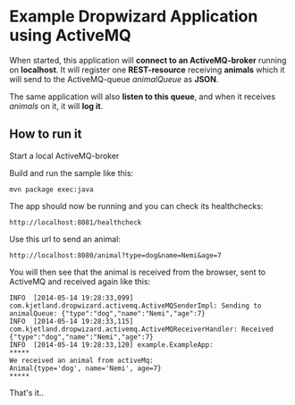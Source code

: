 Example Dropwizard Application using ActiveMQ
=============================================


When started, this application will **connect to an ActiveMQ-broker** running on **localhost**.
It will register one **REST-resource** receiving **animals** which it will send to the
ActiveMQ-queue *animalQueue* as **JSON**.

The same application will also **listen to this queue**, and when it receives *animals* on it, it will **log it**.


How to run it
-----------------------

Start a local ActiveMQ-broker

Build and run the sample like this:

    mvn package exec:java


The app should now be running and you can check its healthchecks:

    http://localhost:8081/healthcheck

Use this url to send an animal:

    http://localhost:8080/animal?type=dog&name=Nemi&age=7

You will then see that the animal is received from the browser, sent to ActiveMQ and received again like this:


    INFO  [2014-05-14 19:28:33,099] com.kjetland.dropwizard.activemq.ActiveMQSenderImpl: Sending to animalQueue: {"type":"dog","name":"Nemi","age":7}
    INFO  [2014-05-14 19:28:33,115] com.kjetland.dropwizard.activemq.ActiveMQReceiverHandler: Received {"type":"dog","name":"Nemi","age":7}
    INFO  [2014-05-14 19:28:33,120] example.ExampleApp:
    *****
    We received an animal from activeMq:
    Animal{type='dog', name='Nemi', age=7}
    *****

That's it..